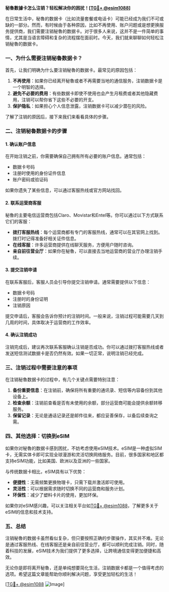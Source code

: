 **秘魯數據卡怎么注销？轻松解决你的困扰！[[TG💪+ @esim1088](https://t.me/s/esim1088)]**

在日常生活中，秘魯的数据卡（比如流量套餐或电话卡）可能已经成为我们不可或缺的一部分。然而，有时候由于各种原因，比如不再使用、账户问题或是想更换服务提供商，我们需要注销秘魯的数据卡。对于很多人来说，这并不是一件简单的事情，尤其是当语言障碍和复杂的流程摆在面前时。今天，我们就来聊聊如何轻松注销秘魯的数据卡。

### 一、为什么需要注销秘魯数据卡？

首先，让我们明确为什么要注销秘魯的数据卡。最常见的原因包括：

1. **不再使用**：如果你已经离开秘魯或者不再需要当地的通信服务，注销数据卡是一个明智的选择。
2. **避免不必要的费用**：有些数据卡即使不使用也会产生月租费或者其他隐藏费用，注销可以帮你省下这些不必要的开支。
3. **保护隐私**：如果担心个人信息泄露，注销数据卡可以减少潜在的风险。

了解了注销的原因后，接下来我们来看看具体的步骤。

### 二、注销秘魯数据卡的步骤

#### 1. 确认账户信息

在开始注销之前，你需要确保自己拥有所有必要的账户信息。通常包括：

- 数据卡号码
- 注册时使用的身份证件信息
- 账户密码或验证码

如果你遗失了某些信息，可以通过客服热线或官方网站找回。

#### 2. 联系运营商客服

秘魯的主要电信运营商包括Claro、Movistar和Entel等。你可以通过以下方式联系它们的客服：

- **拨打客服热线**：每个运营商都有专门的客服热线，通常可以在其官网上找到。拨打时记得准备好相关证件信息。
- **在线客服**：许多运营商提供在线聊天服务，方便用户随时咨询。
- **亲自前往营业厅**：如果你在秘魯，可以直接去当地运营商的营业厅办理注销手续。

#### 3. 提交注销申请

在联系客服后，客服人员会引导你提交注销申请。通常需要提供以下信息：

- 数据卡号码
- 注册时的身份证明
- 注销原因

提交申请后，客服会告诉你预计的注销时间。一般来说，注销过程可能需要几天到几周的时间，具体取决于运营商的工作效率。

#### 4. 确认注销成功

注销完成后，建议再次联系客服确认注销是否成功。你可以通过拨打客服热线或者发送短信测试数据卡是否仍然有效。如果一切正常，说明注销已经完成。

### 三、注销过程中需要注意的事项

在注销秘魯数据卡的过程中，有几个关键点需要特别注意：

1. **备份重要信息**：在注销前，确保将所有重要的通讯录、短信等内容备份到其他设备上。
2. **检查余额**：注销前查看是否有未使用的余额，部分运营商可能会提供余额转移服务。
3. **保留记录**：无论是通话记录还是邮件往来，都应妥善保存，以备后续查询之需。

### 四、其他选择：切换到eSIM

如果你对秘魯的数据卡感到困扰，不妨考虑使用eSIM技术。eSIM是一种虚拟SIM卡，无需实体卡即可实现全球漫游和灵活切换网络服务。目前，很多国家和地区都支持eSIM功能，比如美国、欧洲以及亚洲的一些国家。

与传统数据卡相比，eSIM具有以下优势：

- **便捷性**：无需频繁更换物理卡，只需下载并激活即可使用。
- **灵活性**：可以根据需求随时切换不同的运营商和服务计划。
- **环保性**：减少了塑料卡片的使用，更加环保。

如果你对eSIM感兴趣，可以关注相关平台如[TG💪+ @esim1088](https://t.me/s/esim1088)，了解更多关于eSIM的信息和技术支持。

### 五、总结

注销秘魯的数据卡虽然看似复杂，但只要按照正确的步骤操作，其实并不难。无论是通过客服热线、在线客服还是亲自前往营业厅，都可以顺利完成注销。同时，随着科技的发展，eSIM技术为我们提供了更多选择，让跨境通信变得更加便捷和高效。

无论你是即将离开秘魯，还是单纯想要简化生活，注销数据卡都是一个值得考虑的选项。希望这篇文章能帮助你顺利解决问题，享受更加轻松的生活！

[[TG💪+ @esim1088](https://t.me/s/esim1088) ![Image](https://i.postimg.cc/4NQfJmqS/Snipaste-2025-05-13-00-14-12.png)]
